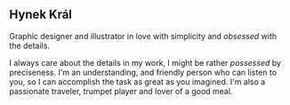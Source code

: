 ## Hynek Král ##

Graphic designer and illustrator in love with simplicity and *obsessed* with the details.

I always care about the details in my work, I might be rather *possessed* by preciseness. I'm an understanding, and friendly person who can listen to you, so I can accomplish the task as great as you imagined. I'm also a passionate traveler, trumpet player and lover of a good meal.
